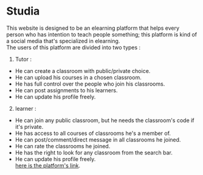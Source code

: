 # Studia
This website is designed to be an elearning platform that helps every person who has intention to teach people something; this platform is kind of a social media that's specialized in elearning.  
The users of this platform are divided into two types :  
1. Tutor :  
* He can create a classroom with public/private choice.  
* He can upload his courses in a chosen classroom.  
* He has full control over the people who join his classrooms.  
* He can post assignments to his learners.  
* He can update his profile freely.  
2. learner :  
* He can join any public classroom, but he needs the classroom's code if it's private.  
* He has access to all courses of classrooms he's a member of.  
* He can post/comment/direct message in all classrooms he joined.  
* He can rate the classrooms he joined.  
* He has the right to look for any classroom from the search bar.  
* He can update his profile freely.   
[here is the platform's link](https://studia1234.000webhostapp.com/).
